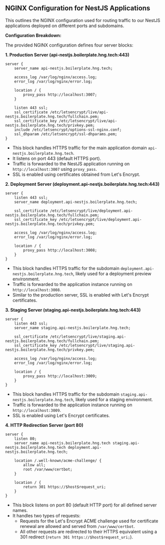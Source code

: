 ## NGINX Configuration for NestJS Applications

This outlines the NGINX configuration used for routing traffic to our NestJS applications deployed on different ports and subdomains.

**Configuration Breakdown:**

The provided NGINX configuration defines four server blocks:

**1. Production Server (api-nestjs.boilerplate.hng.tech:443)**

```nginx
server {
    server_name api-nestjs.boilerplate.hng.tech;

    access_log /var/log/nginx/access.log;
    error_log /var/log/nginx/error.log;

    location / {
        proxy_pass http://localhost:3007;
    }

    listen 443 ssl;
    ssl_certificate /etc/letsencrypt/live/api-nestjs.boilerplate.hng.tech/fullchain.pem;
    ssl_certificate_key /etc/letsencrypt/live/api-nestjs.boilerplate.hng.tech/privkey.pem;
    include /etc/letsencrypt/options-ssl-nginx.conf;
    ssl_dhparam /etc/letsencrypt/ssl-dhparams.pem;
}
```

- This block handles HTTPS traffic for the main application domain `api-nestjs.boilerplate.hng.tech`.
- It listens on port 443 (default HTTPS port).
- Traffic is forwarded to the NestJS application running on `http://localhost:3007` using `proxy_pass`.
- SSL is enabled using certificates obtained from Let's Encrypt.

**2. Deployment Server (deployment.api-nestjs.boilerplate.hng.tech:443)**

```nginx
server {
    listen 443 ssl;
    server_name deployment.api-nestjs.boilerplate.hng.tech;

    ssl_certificate /etc/letsencrypt/live/deployment.api-nestjs.boilerplate.hng.tech/fullchain.pem;
    ssl_certificate_key /etc/letsencrypt/live/deployment.api-nestjs.boilerplate.hng.tech/privkey.pem;

    access_log /var/log/nginx/access.log;
    error_log /var/log/nginx/error.log;

    location / {
        proxy_pass http://localhost:3008;
    }
}
```

- This block handles HTTPS traffic for the subdomain `deployment.api-nestjs.boilerplate.hng.tech`, likely used for a deployment preview environment.
- Traffic is forwarded to the application instance running on `http://localhost:3008`.
- Similar to the production server, SSL is enabled with Let's Encrypt certificates.

**3. Staging Server (staging.api-nestjs.boilerplate.hng.tech:443)**

```nginx
server {
    listen 443 ssl;
    server_name staging.api-nestjs.boilerplate.hng.tech;

    ssl_certificate /etc/letsencrypt/live/staging.api-nestjs.boilerplate.hng.tech/fullchain.pem;
    ssl_certificate_key /etc/letsencrypt/live/staging.api-nestjs.boilerplate.hng.tech/privkey.pem;

    access_log /var/log/nginx/access.log;
    error_log /var/log/nginx/error.log;

    location / {
        proxy_pass http://localhost:3009;
    }
}
```

- This block handles HTTPS traffic for the subdomain `staging.api-nestjs.boilerplate.hng.tech`, likely used for a staging environment.
- Traffic is forwarded to the application instance running on `http://localhost:3009`.
- SSL is enabled using Let's Encrypt certificates.

**4. HTTP Redirection Server (port 80)**

```nginx
server {
    listen 80;
    server_name api-nestjs.boilerplate.hng.tech staging.api-nestjs.boilerplate.hng.tech deployment.api-nestjs.boilerplate.hng.tech;

    location /.well-known/acme-challenge/ {
        allow all;
        root /var/www/certbot;
    }

    location / {
        return 301 https://$host$request_uri;
    }
}
```

- This block listens on port 80 (default HTTP port) for all defined server names.
- It handles two types of requests:
  - Requests for the Let's Encrypt ACME challenge used for certificate renewal are allowed and served from `/var/www/certbot`.
  - All other requests are redirected to their HTTPS equivalent using a 301 redirect (`return 301 https://$host$request_uri;`).
